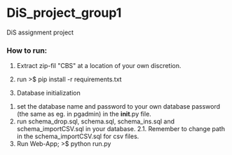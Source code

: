 # DiS_project_group1
DiS assignment project
### How to run:
1) Extract zip-fil "CBS" at a location of your own discretion.

2) run >$ pip install -r requirements.txt

3)  Database initialization
1. set the database name  and password to your own database password (the same as eg. in pgadmin) in the __init__.py file.
2. run schema_drop.sql, schema.sql, schema_ins.sql and schema_importCSV.sql in your database.
    2.1. Remember to change path in the schema_importCSV.sql for csv files.
3. Run Web-App; >$ python run.py
